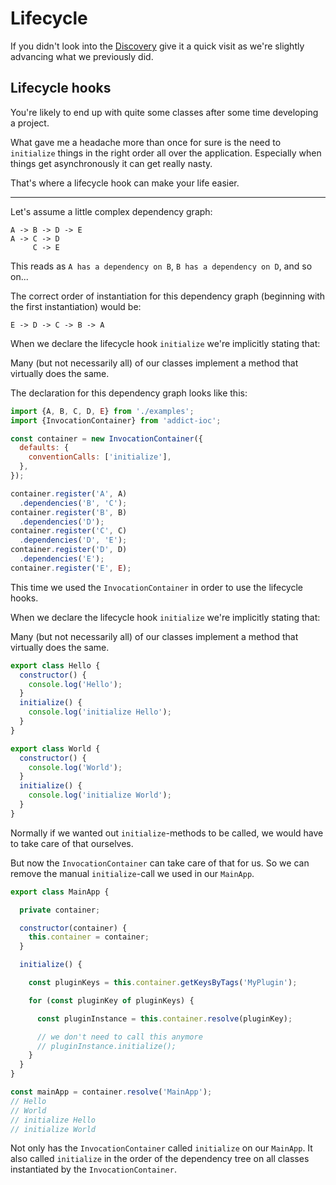 # Lifecycle

If you didn't look into the [Discovery](discovery.md) give it a quick visit as we're slightly advancing what we previously did.

## Lifecycle hooks

You're likely to end up with quite some classes after some time developing a project.

What gave me a headache more than once for sure is the need to `initialize` things in the right order all over the application. Especially when things get asynchronously it can get really nasty.

That's where a lifecycle hook can make your life easier.

---

Let's assume a little complex dependency graph:
```
A -> B -> D -> E
A -> C -> D
     C -> E
```

This reads as `A has a dependency on B`, `B has a dependency on D`, and so on...

The correct order of instantiation for this dependency graph (beginning with the first instantiation) would be:
```
E -> D -> C -> B -> A
```

When we declare the lifecycle hook `initialize` we're implicitly stating that:

Many (but not necessarily all) of our classes implement a method that virtually does the same.


The declaration for this dependency graph looks like this:

```javascript
import {A, B, C, D, E} from './examples';
import {InvocationContainer} from 'addict-ioc';

const container = new InvocationContainer({
  defaults: {
    conventionCalls: ['initialize'],
  },
});

container.register('A', A)
  .dependencies('B', 'C');
container.register('B', B)
  .dependencies('D');
container.register('C', C)
  .dependencies('D', 'E');
container.register('D', D)
  .dependencies('E');
container.register('E', E);
```

This time we used the `InvocationContainer` in order to use the lifecycle hooks.

When we declare the lifecycle hook `initialize` we're implicitly stating that:

Many (but not necessarily all) of our classes implement a method that virtually does the same.

```javascript
export class Hello {
  constructor() {
    console.log('Hello');
  }
  initialize() {
    console.log('initialize Hello');
  }
}
```

```javascript
export class World {
  constructor() {
    console.log('World');
  }
  initialize() {
    console.log('initialize World');
  }
}
```

Normally if we wanted out `initialize`-methods to be called, we would have to take care of that ourselves.

But now the `InvocationContainer` can take care of that for us. So we can remove the manual `initialize`-call we used in our `MainApp`.

```javascript
export class MainApp {

  private container;

  constructor(container) {
    this.container = container;
  }

  initialize() {

    const pluginKeys = this.container.getKeysByTags('MyPlugin');

    for (const pluginKey of pluginKeys) {

      const pluginInstance = this.container.resolve(pluginKey);

      // we don't need to call this anymore
      // pluginInstance.initialize();
    }
  }
}
```

```javascript
const mainApp = container.resolve('MainApp');
// Hello
// World
// initialize Hello
// initialize World
```

Not only has the `InvocationContainer` called `initialize` on our `MainApp`. It also called `initialize` in the order of the dependency tree on all classes instantiated by the `InvocationContainer`.
